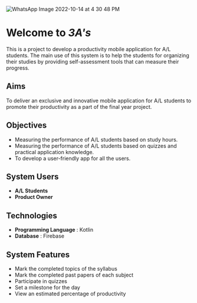 ![WhatsApp Image 2022-10-14 at 4 30 48 PM](https://user-images.githubusercontent.com/99158371/195836547-6fc60924-7b80-47a5-bd23-60fc93f94af3.jpeg)


# Welcome to ***3A's***

This is a project to develop a productivity mobile application for A/L students. The main use of this system is to help the students for organizing their studies by providing self-assessment tools that can measure their progress.



## Aims

To deliver an exclusive and innovative mobile application for A/L students to promote their productivity as a part of the final year project.​

## Objectives

 - Measuring the performance of A/L students based on study hours.​
 - Measuring the performance of A/L students based on quizzes and practical application knowledge.​
 - To develop a user-friendly app for all the users​.
 
 ## System Users

 - **A/L Students**
 - **Product Owner**
 
 ## Technologies

 - **Programming Language** : Kotlin
 - **Database** : Firebase
 
 ## System Features

 - Mark the completed topics of the syllabus
 - Mark the completed past papers of each subject
 - Participate in quizzes
 - Set a milestone for the day
 - View an estimated percentage of productivity
 
 

